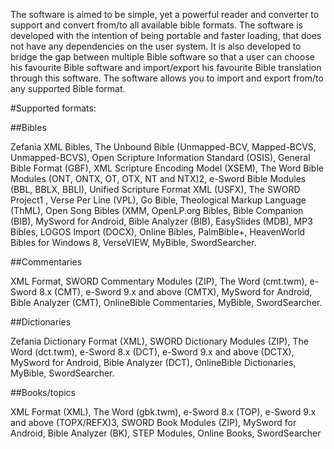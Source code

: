﻿
The software is aimed to be simple, yet a powerful reader and converter to support and convert from/to all available bible formats. 
The software is developed with the intention of being portable and faster loading, that does not have any dependencies on the user system. 
It is also developed to bridge the gap between multiple Bible software so that a user can choose his favourite Bible software and import/export his favourite Bible translation through this software. 
The software allows you to import and export from/to any supported Bible format.

#Supported formats:

##Bibles

Zefania XML Bibles, The Unbound Bible (Unmapped-BCV, Mapped-BCVS, Unmapped-BCVS), Open Scripture Information Standard (OSIS), General Bible Format (GBF), XML Scripture Encoding Model (XSEM), The Word Bible Modules (ONT, ONTX, OT, OTX, NT and NTX)2, e-Sword Bible Modules (BBL, BBLX, BBLI), Unified Scripture Format XML (USFX), The SWORD Project1 , Verse Per Line (VPL), Go Bible, Theological Markup Language (ThML), Open Song Bibles (XMM, OpenLP.org Bibles, Bible Companion (BIB), MySword for Android, Bible Analyzer (BIB), EasySlides (MDB), MP3 Bibles, LOGOS Import (DOCX), Online Bibles, PalmBible+, HeavenWorld Bibles for Windows 8, VerseVIEW, MyBible, SwordSearcher.


##Commentaries

XML Format, SWORD Commentary Modules (ZIP), The Word (cmt.twm), e-Sword 8.x (CMT), e-Sword 9.x and above (CMTX), MySword for Android, Bible Analyzer (CMT), OnlineBible Commentaries, MyBible, SwordSearcher.
    
##Dictionaries

Zefania Dictionary Format (XML), SWORD Dictionary Modules (ZIP), The Word (dct.twm), e-Sword 8.x (DCT), e-Sword 9.x and above (DCTX), MySword for Android, Bible Analyzer (DCT), OnlineBible Dictionaries, MyBible, SwordSearcher.
    
##Books/topics

XML Format (XML), The Word (gbk.twm), e-Sword 8.x (TOP), e-Sword 9.x and above (TOPX/REFX)3, SWORD Book Modules (ZIP), MySword for Android, Bible Analyzer (BK), STEP Modules, Online Books, SwordSearcher
